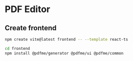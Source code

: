 # PDF Editor

## Create frontend

```sh
npm create vite@latest frontend -- --template react-ts
```

```sh
cd frontend
npm install @pdfme/generator @pdfme/ui @pdfme/common
```
